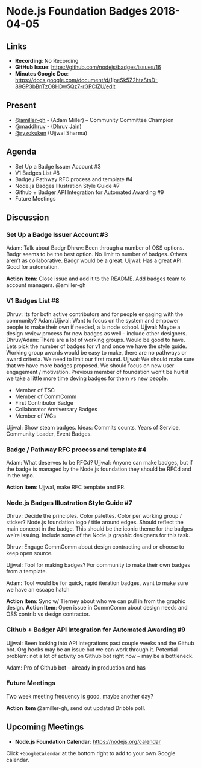 # Node.js Foundation Badges 2018-04-05

## Links

* **Recording**: No Recording
* **GitHub Issue**: https://github.com/nodejs/badges/issues/16
* **Minutes Google Doc**: https://docs.google.com/document/d/1jpeSk5Z2htzStsD-89GP3bBnTzO8HDw5Qz7-rGPCIZU/edit

## Present

* [@amiller-gh](https://github.com/amiller-gh) - (Adam Miller) – Community Committee Champion
* [@maddhruv](https://github.com/maddhruv) - (Dhruv Jain)
* [@ryzokuken](https://github.com/ryzokuken) (Ujjwal Sharma)

## Agenda

 * Set Up a Badge Issuer Account #3
 * V1 Badges List #8
 * Badge / Pathway RFC process and template #4
 * Node.js Badges Illustration Style Guide #7
 * Github + Badger API Integration for Automated Awarding #9
 * Future Meetings

## Discussion 

### Set Up a Badge Issuer Account #3
Adam: Talk about Badgr
Dhruv: Been through a number of OSS options. Badgr seems to be the best option. No limit to number of badges. Others aren’t as collaborative. Badgr would be a great.
Ujjwal: Has a great API. Good for automation.

**Action Item**: Close issue and add it to the README. Add badges team to account managers. @amiller-gh

### V1 Badges List #8
Dhruv: Its for both active contributors and for people engaging with the community?
Adam/Ujjwal: Want to focus on the system and empower people to make their own if needed, a la node school.
Ujjwal: Maybe a design review process for new badges as well – include other designers.
Dhruv/Adam: There are a lot of working groups. Would be good to have. Lets pick the number of badges for v1 and once we have the style guide. Working group awards would be easy to make, there are no pathways or award criteria. We need to limit our first round.
Ujjwal: We should make sure that we have more badges proposed. We should focus on new user engagement / motivation. Previous member of foundation won’t be hurt if we take a little more time deving badges for them vs new people.

 - Member of TSC
 - Member of CommComm
 - First Contributor Badge
 - Collaborator Anniversary Badges
 - Member of WGs

Ujjwal: Show steam badges. Ideas: Commits counts, Years of Service, Community Leader, Event Badges.

### Badge / Pathway RFC process and template #4

Adam: What deserves to be RFCd? 
Ujjwal: Anyone can make badges, but if the badge is managed by the Node.js foundation they should be RFCd and in the repo.

**Action Item**: Ujjwal, make RFC template and PR.

### Node.js Badges Illustration Style Guide #7

Dhruv: Decide the principles. Color palettes. Color per working group / sticker? Node.js foundation logo / title around edges. Should reflect the main concept in the badge. This should be the iconic theme for the badges we’re issuing. Include some of the Node.js graphic designers for this task.

Dhruv: Engage CommComm about design contracting and or choose to keep open source.

Ujjwal: Tool for making badges? For community to make their own badges from a template.

Adam: Tool would be for quick, rapid iteration badges, want to make sure we have an escape hatch

**Action Item**: Sync w/ Tierney about who we can pull in from the graphic design.
**Action Item**: Open issue in CommComm about design needs and OSS contrib vs design contractor.


### Github + Badger API Integration for Automated Awarding #9

Ujjwal: Been looking into API integrations past couple weeks and the Github bot. Org hooks may be an issue but we can work through it. Potential problem: not a lot of activity on Github bot right now – may be a bottleneck.

Adam: Pro of Github bot – already in production and has 

### Future Meetings

Two week meeting frequency is good, maybe another day?

**Action Item** @amiller-gh, send out updated Dribble poll.

## Upcoming Meetings

 * **Node.js Foundation Calendar**: https://nodejs.org/calendar

Click `+GoogleCalendar` at the bottom right to add to your own Google calendar.
